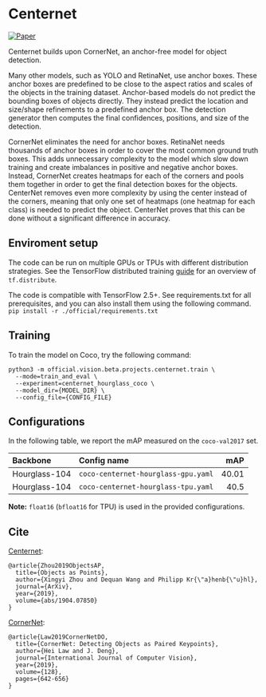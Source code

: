 # Centernet

[![Paper](http://img.shields.io/badge/Paper-arXiv.1904.07850-B3181B?logo=arXiv)](https://arxiv.org/abs/1904.07850)

Centernet builds upon CornerNet, an anchor-free model for object detection.

Many other models, such as YOLO and RetinaNet, use anchor boxes. These anchor
boxes are predefined to be close to the aspect ratios and scales of the objects
in the training dataset. Anchor-based models do not predict the bounding boxes
of objects directly. They instead predict the location and size/shape
refinements to a predefined anchor box. The detection generator then computes
the final confidences, positions, and size of the detection.

CornerNet eliminates the need for anchor boxes. RetinaNet needs thousands of
anchor boxes in order to cover the most common ground truth boxes. This adds
unnecessary complexity to the model which slow down training and create
imbalances in positive and negative anchor boxes. Instead, CornerNet creates
heatmaps for each of the corners and pools them together in order to get the
final detection boxes for the objects. CenterNet removes even more complexity
by using the center instead of the corners, meaning that only one set of
heatmaps (one heatmap for each class) is needed to predict the object. CenterNet
proves that this can be done without a significant difference in accuracy.


## Enviroment setup

The code can be run on multiple GPUs or TPUs with different distribution
strategies. See the TensorFlow distributed training
[guide](https://www.tensorflow.org/guide/distributed_training) for an overview
of `tf.distribute`.

The code is compatible with TensorFlow 2.5+. See requirements.txt for all
prerequisites, and you can also install them using the following command. `pip
install -r ./official/requirements.txt`

## Training
To train the model on Coco, try the following command:

```
python3 -m official.vision.beta.projects.centernet.train \
  --mode=train_and_eval \
  --experiment=centernet_hourglass_coco \
  --model_dir={MODEL_DIR} \
  --config_file={CONFIG_FILE}
```

## Configurations

In the following table, we report the mAP measured on the `coco-val2017` set.

Backbone         | Config name                                     | mAP
:--------------- | :-----------------------------------------------| -------:
Hourglass-104    | `coco-centernet-hourglass-gpu.yaml`             | 40.01
Hourglass-104    | `coco-centernet-hourglass-tpu.yaml`             | 40.5

**Note:** `float16` (`bfloat16` for TPU) is used in the provided configurations.


## Cite

[Centernet](https://arxiv.org/abs/1904.07850):
```
@article{Zhou2019ObjectsAP,
  title={Objects as Points},
  author={Xingyi Zhou and Dequan Wang and Philipp Kr{\"a}henb{\"u}hl},
  journal={ArXiv},
  year={2019},
  volume={abs/1904.07850}
}
```

[CornerNet](https://arxiv.org/abs/1808.01244):
```
@article{Law2019CornerNetDO,
  title={CornerNet: Detecting Objects as Paired Keypoints},
  author={Hei Law and J. Deng},
  journal={International Journal of Computer Vision},
  year={2019},
  volume={128},
  pages={642-656}
}
```
